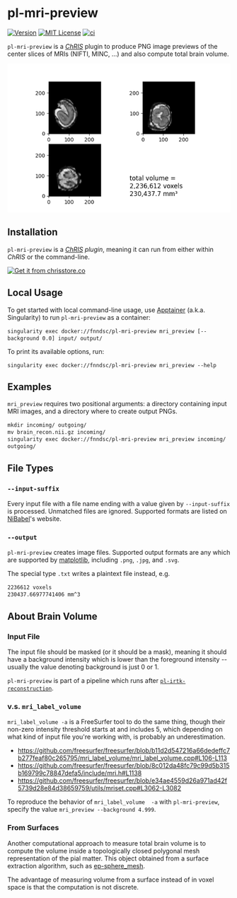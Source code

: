 # pl-mri-preview

[![Version](https://img.shields.io/docker/v/fnndsc/pl-mri-preview?sort=semver)](https://hub.docker.com/r/fnndsc/pl-mri-preview)
[![MIT License](https://img.shields.io/github/license/fnndsc/pl-mri-preview)](https://github.com/FNNDSC/pl-mri-preview/blob/main/LICENSE)
[![ci](https://github.com/FNNDSC/pl-mri-preview/actions/workflows/ci.yml/badge.svg)](https://github.com/FNNDSC/pl-mri-preview/actions/workflows/ci.yml)

`pl-mri-preview` is a [_ChRIS_](https://chrisproject.org/) plugin
to produce PNG image previews of the center slices of MRIs
(NIFTI, MINC, ...) and also compute total brain volume.

![Output example](examples/out/sub-feta037_T2w.nii.png)

## Installation

`pl-mri-preview` is a _[ChRIS](https://chrisproject.org/) plugin_, meaning it can
run from either within _ChRIS_ or the command-line.

[![Get it from chrisstore.co](https://ipfs.babymri.org/ipfs/QmaQM9dUAYFjLVn3PpNTrpbKVavvSTxNLE5BocRCW1UoXG/light.png)](https://chrisstore.co/plugin/pl-mri-preview)

## Local Usage

To get started with local command-line usage, use [Apptainer](https://apptainer.org/)
(a.k.a. Singularity) to run `pl-mri-preview` as a container:

```shell
singularity exec docker://fnndsc/pl-mri-preview mri_preview [--background 0.0] input/ output/
```

To print its available options, run:

```shell
singularity exec docker://fnndsc/pl-mri-preview mri_preview --help
```

## Examples

`mri_preview` requires two positional arguments: a directory containing
input MRI images, and a directory where to create output PNGs.

```shell
mkdir incoming/ outgoing/
mv brain_recon.nii.gz incoming/
singularity exec docker://fnndsc/pl-mri-preview mri_preview incoming/ outgoing/
```

## File Types

### `--input-suffix`

Every input file with a file name ending with a value given by `--input-suffix`
is processed. Unmatched files are ignored. Supported formats are listed on
[NiBabel](https://nipy.org/nibabel/)'s website.

### `--output`

`pl-mri-preview` creates image files. Supported output formats are
any which are supported by
[matplotlib](https://matplotlib.org/stable/api/_as_gen/matplotlib.pyplot.savefig.html),
including `.png`, `.jpg`, and `.svg`.

The special type `.txt` writes a plaintext file instead, e.g.

```
2236612 voxels
230437.66977741406 mm^3
```

## About Brain Volume

### Input File

The input file should be masked (or it should be a mask), meaning it should have
a background intensity which is lower than the foreground intensity -- usually
the value denoting background is just 0 or 1.

`pl-mri-preview` is part of a pipeline which runs after
[`pl-irtk-reconstruction`](https://github.com/FNNDSC/pl-irtk-reconstruction).

### v.s. `mri_label_volume`

`mri_label_volume -a` is a FreeSurfer tool to do the same thing, though their
non-zero intensity threshold starts at and includes 5, which depending on what
kind of input  file you're working with, is probably an underestimation.

- https://github.com/freesurfer/freesurfer/blob/b11d2d547216a66dedeffc7b277feaf80c265795/mri_label_volume/mri_label_volume.cpp#L106-L113
- https://github.com/freesurfer/freesurfer/blob/8c012da48fc79c99d5b315b169799c78847defa5/include/mri.h#L1138
- https://github.com/freesurfer/freesurfer/blob/e34ae4559d26a971ad42f5739d28e84d38659759/utils/mriset.cpp#L3062-L3082

To reproduce the behavior of `mri_label_volume  -a` with `pl-mri-preview`,
specify the value `mri_preview --background 4.999`.

### From Surfaces

Another computational approach to measure total brain volume is to compute the volume
inside a topologically closed polygonal mesh representation of the pial matter.
This object obtained from a surface extraction algorithm, such as
[ep-sphere_mesh](https://github.com/FNNDSC/ep-sphere_mesh).

The advantage of measuring volume from a surface instead of in voxel space is that
the computation is not discrete.

